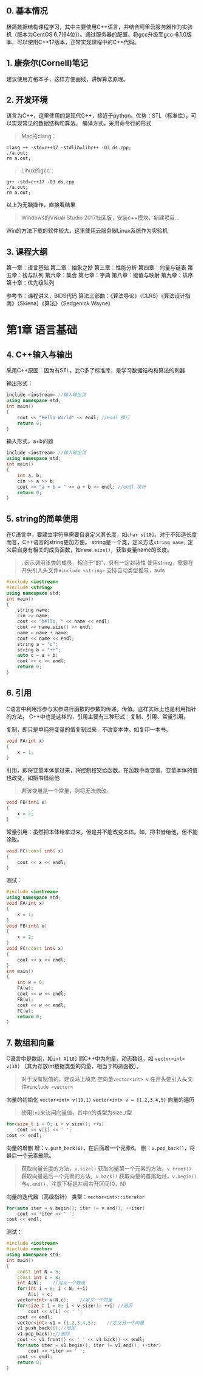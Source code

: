 ## 0. 基本情况
极简数据结构课程学习，其中主要使用C++语言，并结合阿里云服务器作为实验机（版本为CentOS 6.7(64位)）。通过服务器的配置，将gcc升级至gcc-6.1.0版本，可以使用C++17版本，正常实现课程中的C++代码。

## 1. 康奈尔(Cornell)笔记
建议使用方格本子，这样方便画线，讲解算法原理。

## 2. 开发环境
语言为C++，这里使用的是现代C++，接近于python。优势：STL（标准库），可以实现常见的数据结构和算法。
编译方式，采用命令行的形式
> Mac的clang：
```Linux
clang ++ -std=c++17 -stdlib=libc++ -O3 ds.cpp;
./a.out;
rm a.out;
```
> Linux的gcc：
```Linux
g++ -std=c++17 -O3 ds.cpp
./a.out;
rm a.out;
```

以上为无脑操作，直接看结果

> Windows的Visual Studio
> 2017社区版，安装c++模块，新建项目...

Win的方法下载的软件较大，这里使用云服务器Linux系统作为实验机

## 3. 课程大纲
第一章：语言基础
第二章：抽象之妙
第三章：性能分析
第四章：向量与链表
第五章：栈与队列
第六章：集合
第七章：字典
第八章：键值与映射
第九章：排序
第十章：优先级队列

参考书：课程讲义，BIDS代码
算法三部曲：《算法导论》（CLRS）《算法设计指南》（Skiena）《算法》（Sedgenick Wayne）

# 第1章 语言基础
## 4. C++输入与输出
采用C++原因：因为有STL，比C多了标准库，是学习数据结构和算法的利器

输出形式：
```c++
include <iostream> //输入输出流
using namespace std; 
int main()
{
	cout << "Hello World" << endl; //endl 换行
	return 0;
}
```
输入形式，a+b问题
```c++
include <iostream> //输入输出流
using namespace std; 
int main()
{
	int a, b;
	cin >> a >> b;
	cout << "a + b = " << a + b << endl; //endl 换行
	return 0;
}
```
## 5. string的简单使用
在C语言中，要建立字符串需要自身定义其长度，如`char s[10]`，对于不知道长度而言，C++语言的string更加方便。
string是一个类，定义方法`string name;`
定义后自身有相关的成员函数，如`name.size()`，获取变量name的长度。
> `.`表示调用该类的成员，相当于“的”，具有一定封装性
> 使用string，需要在开头引入头文件`#include <string>`
> 支持自动类型推导，auto

```c++
#include <iostream>
#include <string>
using namespace std;
int main()
{
	string name;
	cin >> name;
	cout << "hello, " << name << endl;
	cout << name.size() << endl;
	name = name + name;
	cout << name << endl;
	string a = "c";
	string b = "++";
	auto c = a + b;
	cout << c << endl;
	return 0;
}
```
## 6. 引用
C语言中利用形参与实参进行函数的参数的传递，传值。这样实际上也是利用指针的方法。
C++中也是这样的，引用主要有三种形式：复制、引用、常量引用。

复制，即只是单纯将变量的值复制过来，不改变本体。如复印一本书。
```c++
void FA(int x)
{
	x = 1;
}
```
引用，即将变量本体拿过来，将控制权交给函数。在函数中改变值，变量本体的值也改变。如把书借给他
> 若该变量是一个常量，则将无法修改。
```c++
void FB(int& x)
{
	x = 2;
}
```
常量引用：虽然把本体给拿过来，但是并不能改变本体。如，把书借给他，但不能涂改。
```c++
void FC(const int& x)
{
	cout << x << endl;
}
```
测试：
```c++
#include <iostream>
using namespace std;
void FA(int x)
{
	x = 1;
}
void FB(int& x)
{
	x = 2;
}
void FC(const int& x)
{
	cout << x << endl;
}
int main()
{
	int w = 0;
	FA(w);
    cout << w << endl;
    FB(w);
    cout << w << endl;
    FC(w);
    return 0;
}
```

## 7. 数组和向量
C语言中是数组，如`int A[10]`
而C++中为向量，动态数组，如 `vector<int> v(10)` （其为存放int数据类型的向量，相当于构造函数）。
> 对于没有赋值的，建议马上填充
> 空向量`vector<int> v`
> 在开头要引入头文件`#include <vector>`

向量的初始化
`vector<int> v(10,1)`
`vector<int> v = {1,2,3,4,5}`
向量的遍历
> 使用`[n]`来访问向量值，其中n的类型为size_t型
```c++
for(size_t i = 0; i < v.size(); ++i)
	cout << v[i] << ' ';
cout << endl;
```
向量的增删
增：`v.push_back(6)`，在后面增一个元素6。
删：`v.pop_back()`，将最后一个元素删除。
> 获取向量长度的方法，`v.size()`
> 获取向量第一个元素的方法，`v.front()`
> 获取向量最后一个元素的方法，`v.back()`
> 获取向量的首尾地址，`v.begin()`与`v.end()`，注意下标是左闭右开区间[0，N)

向量的迭代器（高级指针）
类型：`vector<int>::iterator`
```c++
for(auto iter = v.begin(); iter != v.end(); ++iter)
	cout << *iter << ' ';
cout << endl;
```

测试：
```c++
#include <iostream>
#include <vector>
using namespace std;
int main()
{
	const int N = 6;
    const int c = 8;
    int A[N];    //定义一个数组
    for(int i = 0; i < N; ++i)
    	A[i] = c;
    vector<int> v(N,c);    //定义一个向量
    for(size_t i = 0; i < v.size(); ++i) //遍历
    	cout << v[i] << ' ';
    cout << endl;
    vector<int> v1 = {1,2,3,4,5};    //定义另一个向量
    v1.push_back(6);//增加
    v1.pop_back();//删除
    cout << v1.front() << ' ' << v1.back() << endl;
    for(auto iter = v1.begin(); iter != v1.end(); ++iter)
    	cout << *iter << ' ';
    cout << endl;
    return 0;
}
```
